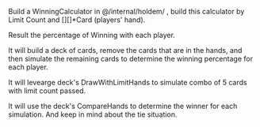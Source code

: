 Build a WinningCalculator in @/internal/holdem/ , build this calculator by Limit Count and [][]*Card (players' hand).

 Result the percentage of Winning with each player. 
 
It will build a deck of cards, remove the cards that are in the hands, and then simulate the remaining cards to determine the winning percentage for each player.

It will levearge deck's DrawWithLimitHands to simulate combo of 5 cards with limit count passed.

It will use the deck's CompareHands to determine the winner for each simulation. And keep in mind about the tie situation.